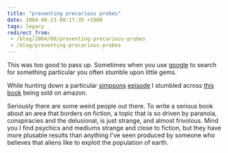 ```yaml
---
title: "preventing precarious probes"
date: 2004-08-13 00:17:35 +1000
tags: legacy
redirect_from:
 - /blog/2004/08/preventing-precarious-probes
 - /blog/preventing-precarious-probes
---
```


This was too good to pass up. Sometimes when you use <a href="http://www.google.com">google</a> to search for something particular you often stumble upon little gems.



While hunting down a particular <a href="http://www.thesimpsons.com">simpsons</a> <a href="http://www.thesimpsons.com/episode_guide/0515.htm">episode</a> I stumbled across <a href="http://www.amazon.com/exec/obidos/tg/detail/-/0609802631/002-8262583-6152031?v=glance">this book</a> being sold on amazon.



Seriously there are some weird people out there. To write a serious book about an area that borders on fiction, a topic that is so driven by paranoia, conspiracies and the delusional, is just strange, and almost frivolous. Mind you I find psychics and mediums strange and close to fiction, but they have more plusable results than anything I've seen produced by someone who believes that aliens like to exploit the population of earth.

